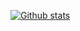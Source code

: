 [![Github stats](https://github-readme-stats.vercel.app/api?username=luuhai48&show_icons=true&theme=dracula)](https://github.com/anuraghazra/github-readme-stats)
